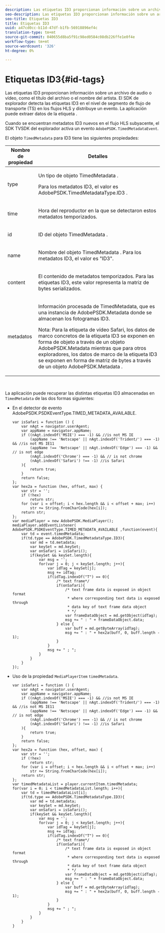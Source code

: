 ```yaml
---
description: Las etiquetas ID3 proporcionan información sobre un archivo de audio o vídeo, como el título del archivo o el nombre del artista. El SDK de explorador detecta las etiquetas ID3 en el nivel de segmento de flujo de transporte (TS) en los flujos HLS y distribuye un evento. La aplicación puede extraer datos de la etiqueta .
seo-description: Las etiquetas ID3 proporcionan información sobre un archivo de audio o vídeo, como el título del archivo o el nombre del artista. El SDK de explorador detecta las etiquetas ID3 en el nivel de segmento de flujo de transporte (TS) en los flujos HLS y distribuye un evento. La aplicación puede extraer datos de la etiqueta .
seo-title: Etiquetas ID3
title: Etiquetas ID3
uuid: a47cd0cc-b11d-47df-b1fb-56918896ef4c
translation-type: tm+mt
source-git-commit: 040655d8ba5f91c98ed0584c08db226ffe1e0f4e
workflow-type: tm+mt
source-wordcount: '326'
ht-degree: 0%

---
```



# Etiquetas ID3{#id-tags}

Las etiquetas ID3 proporcionan información sobre un archivo de audio o vídeo, como el título del archivo o el nombre del artista. El SDK de explorador detecta las etiquetas ID3 en el nivel de segmento de flujo de transporte (TS) en los flujos HLS y distribuye un evento. La aplicación puede extraer datos de la etiqueta .

Cuando se encuentran metadatos ID3 nuevos en el flujo HLS subyacente, el SDK TVSDK del explorador activa un evento `AdobePSDK.TimedMetadataEvent`.

El objeto `TimedMetadata` para ID3 tiene las siguientes propiedades:

<table id="table_6C61886187FB44B4B9821E4B00200018"> 
 <thead> 
  <tr> 
   <th colname="col1" class="entry"> Nombre de propiedad </th> 
   <th colname="col2" class="entry"> Detalles </th> 
  </tr> 
 </thead>
 <tbody> 
  <tr> 
   <td colname="col1"> <p> <span class="codeph"> type  </span> </p> </td> 
   <td colname="col2"> <p>Un tipo de objeto <span class="codeph"> TimedMetadata </span>. </p> <p>Para los metadatos ID3, el valor es <span class="codeph"> AdobePSDK.TimedMetadataType.ID3 </span>. </p> </td> 
  </tr> 
  <tr> 
   <td colname="col1"> <p> <span class="codeph"> time  </span> </p> </td> 
   <td colname="col2"> <p> Hora del reproductor en la que se detectaron estos metadatos temporizados. </p> </td> 
  </tr> 
  <tr> 
   <td colname="col1"> <p> <span class="codeph"> id  </span> </p> </td> 
   <td colname="col2"> <p>ID del objeto <span class="codeph"> TimedMetadata </span>. </p> </td> 
  </tr> 
  <tr> 
   <td colname="col1"> <p> <span class="codeph"> name </span> </p> </td> 
   <td colname="col2"> <p>Nombre del objeto <span class="codeph"> TimedMetadata </span>. Para los metadatos ID3, el valor es "ID3". </p> </td> 
  </tr> 
  <tr> 
   <td colname="col1"> <p> <span class="codeph"> content  </span> </p> </td> 
   <td colname="col2"> <p>El contenido de metadatos temporizados. Para las etiquetas ID3, este valor representa la matriz de bytes serializados. </p> </td> 
  </tr> 
  <tr> 
   <td colname="col1"> <p> <span class="codeph"> metadatos  </span> </p> </td> 
   <td colname="col2"> <p> <span class="codeph"> Información  </span> procesada de TimedMetadata, que es una instancia de  <span class="codeph"> AdobePSDK.Metadata  </span> donde se almacenan los fotogramas ID3. </p> <p> <p>Nota:  Para la etiqueta de vídeo <span class="codeph"> Safari, los datos de marco concretos de la etiqueta ID3 se exponen en forma de objeto a través de un objeto <span class="codeph"> AdobePSDK.Metadata </span> mientras que para otros exploradores, los datos de marco de la etiqueta ID3 se exponen en forma de matriz de bytes a través de un objeto <span class="codeph"> AdobePSDK.Metadata </span>.</span> </p> </p> </td> 
  </tr> 
 </tbody> 
</table>

&#x200B;

La aplicación puede recuperar las distintas etiquetas ID3 almacenadas en `TimedMetadata` de las dos formas siguientes:

* En el detector de evento AdobePSDK.PSDKEventType.TIMED_METADATA_AVAILABLE.

   ```
   var isSafari = function () { 
       var nAgt = navigator.userAgent; 
       var appName = navigator.appName; 
       if ((nAgt.indexOf('MSIE') === -1) && //is not MS IE 
           (appName !== 'Netscape' || nAgt.indexOf('Trident/') === -1) && //is not MS IE11 
           (appName !== 'Netscape' || nAgt.indexOf('Edge') === -1) && // is not edge 
           (nAgt.indexOf('Chrome') === -1) && // is not chrome 
           (nAgt.indexOf('Safari') !== -1) //is Safari 
       ){ 
           return true; 
       } 
       return false; 
   }; 
   var hex2a = function (hex, offset, max) { 
       var str = ''; 
       if (!hex) 
           return str; 
       for (var i = offset; i < hex.length && i < offset + max; i++) 
           str += String.fromCharCode(hex[i]); 
       return str; 
   }; 
   var mediaPlayer = new AdobePSDK.MediaPlayer(); 
   mediaPlayer.addEventListener( AdobePSDK.PSDKEventType.TIMED_METADATA_AVAILABLE ,function(event){ 
       var td = event.timedMetadata; 
       if(td.type == AdobePSDK.TimedMetadataType.ID3){ 
           var md = td.metadata; 
           var keySet = md.keySet; 
           var onSafari = isSafari(); 
           if(keySet && keySet.length){ 
               var msg = ''; 
               for(var j = 0; j < keySet.length; j++){ 
                   var idTag = keySet[j]; 
                   msg += idTag; 
                   if(idTag.indexOf("T") == 0){ 
                       /* text frame*/ 
                       if(onSafari){ 
                           /* text frame data is exposed in object format 
                            * where corresponding text data is exposed through 
                            * data key of text frame data object 
                            * */ 
                           var frameDataObject = md.getObject(idTag); 
                           msg += " : " + frameDataObject.data; 
                       } else { 
                           var buff = md.getByteArray(idTag); 
                           msg += " : " + hex2a(buff, 0, buff.length - 1); 
                       } 
                   } 
                   msg += " ; "; 
               } 
           } 
       } 
   }); 
   ```

* Uso de la propiedad `MediaPlayerItem` `timedMetadata`.

   ```
   var isSafari = function () { 
       var nAgt = navigator.userAgent; 
       var appName = navigator.appName; 
       if ((nAgt.indexOf('MSIE') === -1) && //is not MS IE 
           (appName !== 'Netscape' || nAgt.indexOf('Trident/') === -1) && //is not MS IE11 
           (appName !== 'Netscape' || nAgt.indexOf('Edge') === -1) && // is not edge 
           (nAgt.indexOf('Chrome') === -1) && // is not chrome 
           (nAgt.indexOf('Safari') !== -1) //is Safari 
       ){ 
           return true; 
       } 
       return false; 
   }; 
   var hex2a = function (hex, offset, max) { 
       var str = ''; 
       if (!hex) 
           return str; 
       for (var i = offset; i < hex.length && i < offset + max; i++) 
           str += String.fromCharCode(hex[i]); 
       return str; 
   }; 
   var timedMetadataList = player.currentItem.timedMetadata; 
   for(var i = 0; i < timedMetadataList.length; i++){ 
       var td = timedMetadataList[i]; 
       if(td.type == AdobePSDK.TimedMetadataType.ID3){ 
           var md = td.metadata; 
           var keySet = md.keySet; 
           var onSafari = isSafari(); 
           if(keySet && keySet.length){ 
               var msg = ''; 
               for(var j = 0; j < keySet.length; j++){ 
                   var idTag = keySet[j]; 
                   msg += idTag; 
                   if(idTag.indexOf("T") == 0){ 
                       /* text frame*/ 
                       if(onSafari){ 
                           /* text frame data is exposed in object format 
                            * where corresponding text data is exposed through 
                            * data key of text frame data object 
                            * */ 
                           var frameDataObject = md.getObject(idTag); 
                           msg += " : " + frameDataObject.data; 
                       } else { 
                           var buff = md.getByteArray(idTag); 
                           msg += " : " + hex2a(buff, 0, buff.length - 1); 
                       } 
                   } 
                   msg += " ; "; 
               } 
           } 
       } 
   } 
   ```

